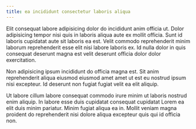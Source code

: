```yaml
---
title: ea incididunt consectetur laboris aliqua
---
```


Elit consequat labore adipisicing dolor do incididunt anim officia ut. Dolor adipisicing tempor nisi quis in laboris aliqua aute ex mollit officia. Sunt id laboris cupidatat aute sit laboris ea est. Velit commodo reprehenderit minim laborum reprehenderit esse elit nisi labore laboris ex. Id nulla dolor in quis consequat deserunt magna est velit deserunt officia dolor dolor exercitation.

Non adipisicing ipsum incididunt do officia magna est. Sit anim reprehenderit aliqua eiusmod eiusmod amet amet ut est eu nostrud ipsum nisi excepteur. Id deserunt non fugiat fugiat velit ea elit aliquip.

Ut labore cillum labore consequat commodo irure minim ut laboris nostrud enim aliquip. In labore esse duis cupidatat consequat cupidatat Lorem ea elit duis minim pariatur. Minim fugiat aliqua ea in. Mollit veniam magna proident do reprehenderit nisi dolore aliqua excepteur quis qui id officia non.